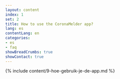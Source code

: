 ```yaml
---
layout: content
index: 1
set: 2
title: How to use the CoronaMelder app?
lang: es
contentLang: en
categories:
- es
- faq
showBreadCrumbs: true
showContact: true
---
```

{% include content/9-hoe-gebruik-je-de-app.md %}
